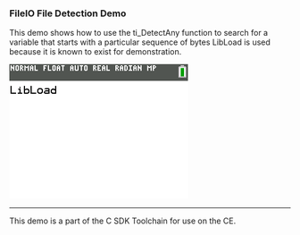 ### FileIO File Detection Demo

This demo shows how to use the ti_DetectAny function to search for a variable that starts with a particular sequence of bytes
LibLoad is used because it is known to exist for demonstration.

![Screenshot](screenshot.png)

---

This demo is a part of the C SDK Toolchain for use on the CE.

